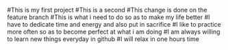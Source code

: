 #This is my first project
#This is a second 
#This change is done on the feature branch
#This is what i need to do so as to make my life better
#I have to dedicate time and energy and also put in sacrifice 
#I like to practice more often so as to become perfect at what i am doing 
#I am always willing to learn new things everyday in github 
#I will relax in one hours time 
